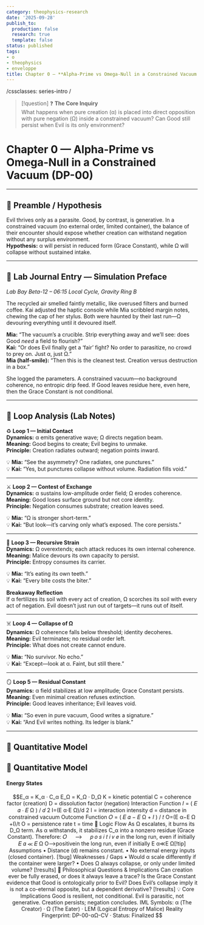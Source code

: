 ```yaml
---
category: theophysics-research
date: '2025-09-28'
publish_to:
  production: false
  research: true
  template: false
status: published
tags:
- o
- theophysics
- enveloppe
title: Chapter 0 — **Alpha-Prime vs Omega-Null in a Constrained Vacuum (DP-00)**
---
```

   
/cssclasses: series-intro /   
   
> [!question] ❓ **The Core Inquiry**     
What happens when pure creation (α) is placed into direct opposition with pure negation (Ω) inside a constrained vacuum? Can Good still persist when Evil is its only environment?   
   
# Chapter 0 — **Alpha-Prime vs Omega-Null in a Constrained Vacuum (DP-00)**   
   
   
---   
   
## 🧪 Preamble / Hypothesis     
   
Evil thrives only as a parasite. Good, by contrast, is generative. In a constrained vacuum (no external order, limited container), the balance of their encounter should expose whether creation can withstand negation without any surplus environment.     
**Hypothesis:** α will persist in reduced form (Grace Constant), while Ω will collapse without sustained intake.   
   
   
---   
   
## 📝 Lab Journal Entry — Simulation Preface     
   
_Lab Bay Beta-12 – 06:15 Local Cycle, Gravity Ring B_   
   
The recycled air smelled faintly metallic, like overused filters and burned coffee. Kai adjusted the haptic console while Mia scribbled margin notes, chewing the cap of her stylus. Both were haunted by their last run—Ω devouring everything until it devoured itself.     
   
**Mia:** “The vacuum’s a crucible. Strip everything away and we’ll see: does Good _need_ a field to flourish?”     
**Kai:** “Or does Evil finally get a ‘fair’ fight? No order to parasitize, no crowd to prey on. Just α, just Ω.”     
**Mia (half-smile):** “Then this is the cleanest test. Creation versus destruction in a box.”     
   
She logged the parameters. A constrained vacuum—no background coherence, no entropic drip feed. If Good leaves residue here, even here, then the Grace Constant is not conditional.     
   
   
---   
   
## 🔬 Loop Analysis (Lab Notes)   
   
♻️ **Loop 1 — Initial Contact**     
**Dynamics:** α emits generative wave; Ω directs negation beam.     
**Meaning:** Good begins to create; Evil begins to unmake.     
**Principle:** Creation radiates outward; negation points inward.     
   
💡 **Mia:** “See the asymmetry? One radiates, one punctures.”     
💡 **Kai:** “Yes, but punctures collapse without volume. Radiation fills void.”     
   
   
---   
   
⚔️ **Loop 2 — Contest of Exchange**     
**Dynamics:** α sustains low-amplitude order field; Ω erodes coherence.     
**Meaning:** Good loses surface ground but not core identity.     
**Principle:** Negation consumes substrate; creation leaves seed.     
   
💡 **Mia:** “Ω is stronger short-term.”     
💡 **Kai:** “But look—it’s carving only what’s exposed. The core persists.”     
   
   
---   
   
🦠 **Loop 3 — Recursive Strain**     
**Dynamics:** Ω overextends; each attack reduces its own internal coherence.     
**Meaning:** Malice devours its own capacity to persist.     
**Principle:** Entropy consumes its carrier.     
   
💡 **Mia:** “It’s eating its own teeth.”     
💡 **Kai:** “Every bite costs the biter.”     
   
**Breakaway Reflection**     
If α fertilizes its soil with every act of creation, Ω scorches its soil with every act of negation. Evil doesn’t just run out of targets—it runs out of itself.     
   
   
---   
   
☠️ **Loop 4 — Collapse of Ω**     
**Dynamics:** Ω coherence falls below threshold; identity decoheres.     
**Meaning:** Evil terminates; no residual order left.     
**Principle:** What does not create cannot endure.     
   
💡 **Mia:** “No survivor. No echo.”     
💡 **Kai:** “Except—look at α. Faint, but still there.”     
   
   
---   
   
🪞 **Loop 5 — Residual Constant**     
**Dynamics:** α field stabilizes at low amplitude; Grace Constant persists.     
**Meaning:** Even minimal creation refuses extinction.     
**Principle:** Good leaves inheritance; Evil leaves void.     
   
💡 **Mia:** “So even in pure vacuum, Good writes a signature.”     
💡 **Kai:** “And Evil writes nothing. Its ledger is blank.”     
   
   
---   
   
## 🧮 Quantitative Model   
   
## 🧮 Quantitative Model   
   
#### **Energy States**   
```math   
E_α = K_α · C_α   
E_Ω = K_Ω · D_Ω   
K = kinetic potential   
   
C = coherence factor (creation)   
   
D = dissolution factor (negation)   
   
Interaction Function   
𝐼   
=   
(   
𝐸   
𝛼   
⋅   
𝐸   
Ω   
)   
/   
𝑑   
2   
I=(E    
α   
​   
 ⋅E    
Ω   
​   
 )/d    
2   
    
I = interaction intensity   
   
d = distance in constrained vacuum   
   
Outcome Function   
𝑂   
=   
(   
𝐸   
𝛼   
−   
𝐸   
Ω   
+   
𝐼   
)   
/   
𝑡   
O=(E    
α   
​   
 −E    
Ω   
​   
 +I)/t   
O = persistence rate   
   
t = time   
   
🔄 Logic Flow   
As Ω escalates, it burns its D_Ω term.   
As α withstands, it stabilizes C_α into a nonzero residue (Grace Constant).   
Therefore:   
   
𝑂   
     
     
⟶   
     
     
𝑝   
𝑜   
𝑠   
𝑖   
𝑡   
𝑖   
𝑣   
𝑒   
in the long run, even if initially    
𝐸   
𝛼   
≪   
𝐸   
Ω   
O⟶positivein the long run, even if initially E    
α   
​   
 ≪E    
Ω   
​   
    
[!tip] Assumptions   
• Distance (d) remains constant.   
• No external energy inputs (closed container).   
   
[!bug] Weaknesses / Gaps   
• Would α scale differently if the container were larger?   
• Does Ω always collapse, or only under limited volume?   
   
[!results] 🧠 Philosophical Questions & Implications   
   
Can creation ever be fully erased, or does it always leave a trace?   
   
Is the Grace Constant evidence that Good is ontologically prior to Evil?   
   
Does Evil’s collapse imply it is not a co-eternal opposite, but a dependent derivative?   
   
[!results] 💡 Core Implications   
   
Good is resilient, not conditional.   
   
Evil is parasitic, not generative.   
   
Creation persists; negation concludes.   
   
IML Symbols: α (The Creator) · Ω (The Eater) · LEM (Logical Entropy of Malice)   
Reality Fingerprint: DP-00-αΩ-CV · Status: Finalized